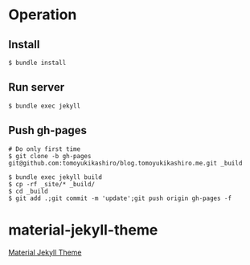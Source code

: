 # Operation

## Install

```
$ bundle install
```

## Run server

```
$ bundle exec jekyll
```

## Push gh-pages

```
# Do only first time
$ git clone -b gh-pages git@github.com:tomoyukikashiro/blog.tomoyukikashiro.me.git _build

$ bundle exec jekyll build
$ cp -rf _site/* _build/
$ cd _build
$ git add .;git commit -m 'update';git push origin gh-pages -f
```


# material-jekyll-theme
[Material Jekyll Theme](https://github.com/alexcarpenter/material-jekyll-theme)
